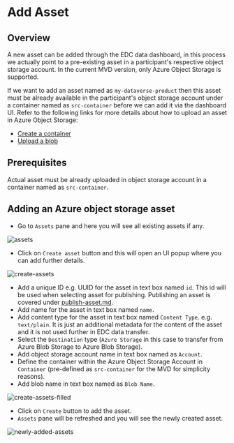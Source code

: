 # Add Asset

## Overview

A new asset can be added through the EDC data dashboard, in this process we actually point to a pre-existing asset in a participant's respective object storage account. In the current MVD version, only Azure Object Storage is supported.

If we want to add an asset named as `my-dataverse-product` then this asset must be already available in the participant's object storage account under a container named as `src-container` before we can add it via the dashboard UI. Refer to the following links for more details about how to upload an asset in Azure Object Storage:

* [Create a container](https://docs.microsoft.com/azure/storage/blobs/storage-quickstart-blobs-portal#create-a-container)
* [Upload a blob](https://docs.microsoft.com/azure/storage/blobs/storage-quickstart-blobs-portal#upload-a-block-blob)

## Prerequisites

Actual asset must be already uploaded in object storage account in a container named as `src-container`.

## Adding an Azure object storage asset

* Go to `Assets` pane and here you will see all existing assets if any.

![assets](assets.png)

* Click on `Create asset` button and this will open an UI popup where you can add further details.

![create-assets](create-assets.png)

* Add a unique ID e.g. UUID for the asset in text box named `id`. This id will be used when selecting asset for publishing. Publishing an asset is covered under [publish-asset.md](./publish-asset.md).
* Add name for the asset in text box named `name`.
* Add content type for the asset in text box named `Content Type`. e.g. `text/plain`. It is just an additional metadata for the content of the asset and it is not used further in EDC data transfer.
* Select the `Destination` type (`Azure Storage` in this case to transfer from Azure Blob Storage to Azure Blob Storage).
* Add object storage account name in text box named as `Account`.
* Define the container within the Azure Object Storage Account in `Container` (pre-defined as `src-container` for the MVD for simplicity reasons).
* Add blob name in text box named as `Blob Name`.

![create-assets-filled](create-assets-filled.png)

* Click on `Create` button to add the asset.
* `Assets` pane will be refreshed and you will see the newly created asset.

![newly-added-assets](newly-added-assets.png)
